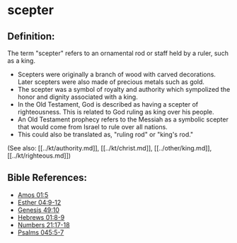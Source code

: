 # scepter #

## Definition: ##

The term "scepter" refers to an ornamental rod or staff held by a ruler, such as a king.

* Scepters were originally a branch of wood with carved decorations. Later scepters were also made of precious metals such as gold.
* The scepter was a symbol of royalty and authority which sympolized the honor and dignity associated with a king.
* In the Old Testament, God is described as having a scepter of righteousness. This is related to God ruling as king over his people.
* An Old Testament prophecy refers to the Messiah as a symbolic scepter that would come from Israel to rule over all nations.
* This could also be translated as, "ruling rod" or "king's rod."

(See also: [[../kt/authority.md]], [[../kt/christ.md]], [[../other/king.md]], [[../kt/righteous.md]])

## Bible References: ##

* [Amos 01:5](en/tn/amo/help/01/05)
* [Esther 04:9-12](en/tn/est/help/04/09)
* [Genesis 49:10](en/tn/gen/help/49/10)
* [Hebrews 01:8-9](en/tn/heb/help/01/08)
* [Numbers 21:17-18](en/tn/num/help/21/17)
* [Psalms 045:5-7](en/tn/psa/help/45/05)